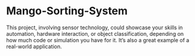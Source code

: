 # Mango-Sorting-System
This project, involving sensor technology, could showcase your skills in automation, hardware interaction, or object classification, depending on how much code or simulation you have for it. It’s also a great example of a real-world application.
